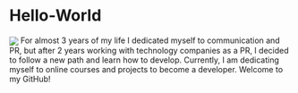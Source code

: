 # Hello-World
<img src = "https://encrypted-tbn0.gstatic.com/images?q=tbn%3AANd9GcS5Kn2wkJJCDc0TPSqaruCZYXmIuASz40XFl6A7V3fBsyG1erUw&usqp=CAU" align="center"/>
For almost 3 years of my life I dedicated myself to communication and PR, but after 2 years working with technology companies as a PR, I decided to follow a new path and learn how to develop.
Currently, I am dedicating myself to online courses and projects to become a developer.
Welcome to my GitHub!
